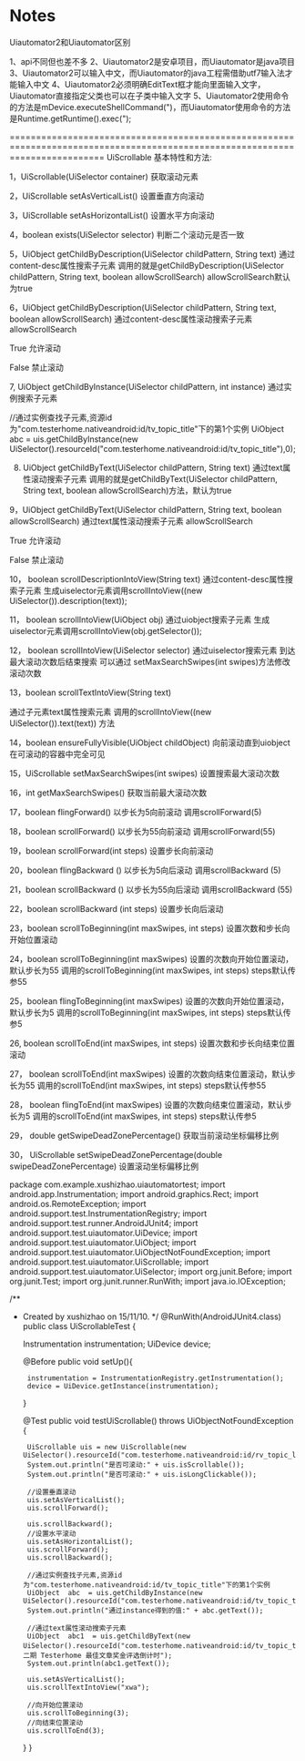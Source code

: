 # Notes

Uiautomator2和Uiautomator区别

  1、api不同但也差不多
  2、Uiautomator2是安卓项目，而Uiautomator是java项目
  3、Uiautomator2可以输入中文，而Uiautomator的java工程需借助utf7输入法才能输入中文
  4、Uiautomator2必须明确EditText框才能向里面输入文字，Uiautomator直接指定父类也可以在子类中输入文字
  5、Uiautomator2使用命令的方法是mDevice.executeShellCommand(")，而Uiautomator使用命令的方法是Runtime.getRuntime().exec(");

==============================================================================================================================
UiScrollable 基本特性和方法:

1，UiScrollable(UiSelector container)
获取滚动元素

2，UiScrollable setAsVerticalList()
设置垂直方向滚动

3，UiScrollable setAsHorizontalList()
设置水平方向滚动

4，boolean exists(UiSelector selector)
判断二个滚动元是否一致

5，UiObject getChildByDescription(UiSelector childPattern, String text)
通过content-desc属性搜索子元素
调用的就是getChildByDescription(UiSelector childPattern, String text, boolean allowScrollSearch) allowScrollSearch默认为true

6，UiObject getChildByDescription(UiSelector childPattern, String text, boolean allowScrollSearch)
通过content-desc属性滚动搜索子元素
allowScrollSearch

True 允许滚动

False 禁止滚动

7, UiObject getChildByInstance(UiSelector childPattern, int instance)
通过实例搜索子元素

//通过实例查找子元素,资源id为"com.testerhome.nativeandroid:id/tv_topic_title"下的第1个实例
UiObject  abc  = uis.getChildByInstance(new UiSelector().resourceId("com.testerhome.nativeandroid:id/tv_topic_title"),0);

8. UiObject getChildByText(UiSelector childPattern, String text)
通过text属性滚动搜索子元素
调用的就是getChildByText(UiSelector childPattern, String text, boolean allowScrollSearch)方法，默认为true

9，UiObject getChildByText(UiSelector childPattern, String text, boolean allowScrollSearch)
通过text属性滚动搜索子元素
allowScrollSearch

True 允许滚动

False 禁止滚动

10， boolean scrollDescriptionIntoView(String text)
通过content-desc属性搜索子元素
生成uiselector元素调用scrollIntoView((new UiSelector()).description(text));

11， boolean scrollIntoView(UiObject obj)
通过uiobject搜索子元素
生成uiselector元素调用scrollIntoView(obj.getSelector());

12， boolean scrollIntoView(UiSelector selector)
通过uiselector搜索元素
到达最大滚动次数后结束搜索
可以通过 setMaxSearchSwipes(int swipes)方法修改滚动次数

13，boolean scrollTextIntoView(String text)

通过子元素text属性搜索元素
调用的scrollIntoView((new UiSelector()).text(text)) 方法

14，boolean ensureFullyVisible(UiObject childObject)
向前滚动直到uiobject在可滚动的容器中完全可见

15，UiScrollable setMaxSearchSwipes(int swipes)
设置搜索最大滚动次数

16，int getMaxSearchSwipes()
获取当前最大滚动次数

17，boolean flingForward()
以步长为5向前滚动
调用scrollForward(5)

18，boolean scrollForward()
以步长为55向前滚动
调用scrollForward(55)

19，boolean scrollForward(int steps)
设置步长向前滚动

20，boolean flingBackward ()
以步长为5向后滚动
调用scrollBackward (5)

21，boolean scrollBackward ()
以步长为55向后滚动
调用scrollBackward (55)

22，boolean scrollBackward (int steps)
设置步长向后滚动

23，boolean scrollToBeginning(int maxSwipes, int steps)
设置次数和步长向开始位置滚动

24，boolean scrollToBeginning(int maxSwipes)
设置的次数向开始位置滚动，默认步长为55
调用的scrollToBeginning(int maxSwipes, int steps) steps默认传参55

25，boolean flingToBeginning(int maxSwipes)
设置的次数向开始位置滚动，默认步长为5
调用的scrollToBeginning(int maxSwipes, int steps) steps默认传参5

26, boolean scrollToEnd(int maxSwipes, int steps)
设置次数和步长向结束位置滚动

27， boolean scrollToEnd(int maxSwipes)
设置的次数向结束位置滚动，默认步长为55
调用的scrollToEnd(int maxSwipes, int steps) steps默认传参55

28， boolean flingToEnd(int maxSwipes)
设置的次数向结束位置滚动，默认步长为5
调用的scrollToEnd(int maxSwipes, int steps) steps默认传参5

29， double getSwipeDeadZonePercentage()
获取当前滚动坐标偏移比例

30， UiScrollable setSwipeDeadZonePercentage(double swipeDeadZonePercentage)
设置滚动坐标偏移比例

package com.example.xushizhao.uiautomatortest;
import android.app.Instrumentation;
import android.graphics.Rect;
import android.os.RemoteException;
import android.support.test.InstrumentationRegistry;
import android.support.test.runner.AndroidJUnit4;
import android.support.test.uiautomator.UiDevice;
import android.support.test.uiautomator.UiObject;
import android.support.test.uiautomator.UiObjectNotFoundException;
import android.support.test.uiautomator.UiScrollable;
import android.support.test.uiautomator.UiSelector;
import org.junit.Before;
import org.junit.Test;
import org.junit.runner.RunWith;
import java.io.IOException;

/**
 * Created by xushizhao on 15/11/10.
 */
@RunWith(AndroidJUnit4.class)
public class UiScrollableTest {

    Instrumentation instrumentation;
    UiDevice device;

   @Before
    public void setUp(){

        instrumentation = InstrumentationRegistry.getInstrumentation();
        device = UiDevice.getInstance(instrumentation);

    }

   @Test
    public void testUiScrollable() throws UiObjectNotFoundException {

        UiScrollable uis = new UiScrollable(new UiSelector().resourceId("com.testerhome.nativeandroid:id/rv_topic_list"));
        System.out.println("是否可滚动:" + uis.isScrollable());
        System.out.println("是否可滚动:" + uis.isLongClickable());

        //设置垂直滚动
        uis.setAsVerticalList();
        uis.scrollForward();

        uis.scrollBackward();
        //设置水平滚动
        uis.setAsHorizontalList();
        uis.scrollForward();
        uis.scrollBackward();

        //通过实例查找子元素,资源id为"com.testerhome.nativeandroid:id/tv_topic_title"下的第1个实例
        UiObject  abc  = uis.getChildByInstance(new UiSelector().resourceId("com.testerhome.nativeandroid:id/tv_topic_title"),0);
        System.out.println("通过instance得到的值:" + abc.getText());

        //通过text属性滚动搜索子元素
        UiObject  abc1  = uis.getChildByText(new UiSelector().resourceId("com.testerhome.nativeandroid:id/tv_topic_title"),"第二期 Testerhome 最佳文章奖金评选倒计时");
        System.out.println(abc1.getText());

        uis.setAsVerticalList();
        uis.scrollTextIntoView("xwa");

        //向开始位置滚动
        uis.scrollToBeginning(3);
        //向结束位置滚动
        uis.scrollToEnd(3);
     }
}


